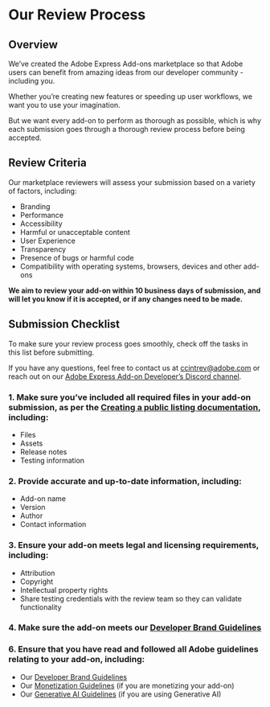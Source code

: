 # Our Review Process

## Overview

We’ve created the Adobe Express Add-ons marketplace so that Adobe users can benefit from amazing ideas from our developer community - including you.

Whether you’re creating new features or speeding up user workflows, we want you to use your imagination.

But we want every add-on to perform as thorough as possible, which is why each submission goes through a thorough review process before being accepted.

## Review Criteria

Our marketplace reviewers will assess your submission based on a variety of factors, including:

- Branding
- Performance
- Accessibility
- Harmful or unacceptable content
- User Experience
- Transparency
- Presence of bugs or harmful code
- Compatibility with operating systems, browsers, devices and other add-ons

<InlineAlert slots="text" variant="info"/>

**We aim to review your add-on within 10 business days of submission, and will let you know if it is accepted, or if any changes need to be made.**

## Submission Checklist

To make sure your review process goes smoothly, check off the tasks in this list before submitting.

If you have any questions, feel free to contact us at [ccintrev@adobe.com](mailto:ccintrev@adobe.com) or reach out on our [Adobe Express Add-on Developer’s Discord channel](http://discord.gg/nc3QDyFeb4).

### 1. Make sure you’ve included all required files in your add-on submission, as per the [Creating a public listing documentation](../public-dist.md), including:

- Files
- Assets
- Release notes
- Testing information

### 2. Provide accurate and up-to-date information, including:

- Add-on name
- Version
- Author
- Contact information

### 3. Ensure your add-on meets legal and licensing requirements, including:

- Attribution
- Copyright
- Intellectual property rights
- Share testing credentials with the review team so they can validate functionality

### 4. Make sure the add-on meets our [Developer Brand Guidelines](https://developer.adobe.com/express/embed-sdk/docs/assets/34359598a6bd85d69f1f09839ec43e12/Adobe_Express_Partner_Program_brand_guide.pdf)

### 6. Ensure that you have read and followed all Adobe guidelines relating to your add-on, including:

- Our [Developer Brand Guidelines](../guidelines/brand_guidelines.md)
- Our [Monetization Guidelines](../guidelines/monetization.md) (if you are monetizing your add-on)
- Our [Generative AI Guidelines](../guidelines/genai/) (if you are using Generative AI)
